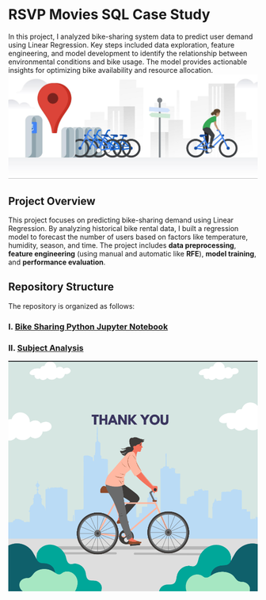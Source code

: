 # RSVP Movies SQL Case Study
In this project, I analyzed bike-sharing system data to predict user demand using Linear Regression. Key steps included data exploration, feature engineering, and model development to identify the relationship between environmental conditions and bike usage. The model provides actionable insights for optimizing bike availability and resource allocation.
![BoomBikes](./boombikes.png)

## Project Overview
This project focuses on predicting bike-sharing demand using Linear Regression. By analyzing historical bike rental data, I built a regression model to forecast the number of users based on factors like temperature, humidity, season, and time. The project includes **data preprocessing**, **feature engineering** (using manual and automatic like **RFE**), **model training**, and **performance evaluation**.

## Repository Structure
The repository is organized as follows:

### I. [Bike Sharing Python Jupyter Notebook](./Bike-Sharing-Assignment.ipynb)
### II. [Subject Analysis](./Bike-Sharing-Subjective-Assignment.pdf)

![Thank You](./thank-you.png)